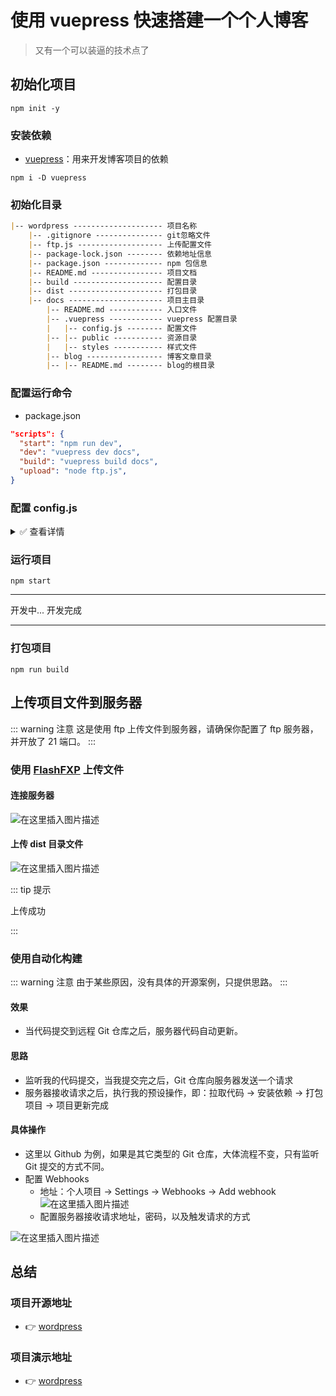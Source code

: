 # 使用 vuepress 快速搭建一个个人博客

> 又有一个可以装逼的技术点了

## 初始化项目

```Basic
npm init -y
```

### 安装依赖

- [vuepress](https://vuepress.vuejs.org/zh/)：用来开发博客项目的依赖

```Basic
npm i -D vuepress
```

### 初始化目录

```Markdown
|-- wordpress -------------------- 项目名称
    |-- .gitignore --------------- git忽略文件
    |-- ftp.js ------------------- 上传配置文件
    |-- package-lock.json -------- 依赖地址信息
    |-- package.json ------------- npm 包信息
    |-- README.md ---------------- 项目文档
    |-- build -------------------- 配置目录
    |-- dist --------------------- 打包目录
    |-- docs --------------------- 项目主目录
        |-- README.md ------------ 入口文件
        |-- .vuepress ------------ vuepress 配置目录
        |   |-- config.js -------- 配置文件
        |-- |-- public ----------- 资源目录
        |   |-- styles ----------- 样式文件
        |-- blog ----------------- 博客文章目录
        |-- |-- README.md -------- blog的根目录
```

### 配置运行命令

- package.json

```JSON
"scripts": {
  "start": "npm run dev",
  "dev": "vuepress dev docs",
  "build": "vuepress build docs",
  "upload": "node ftp.js",
}
```

### 配置 config.js

<details>
<summary>✅ 查看详情</summary>

```JavaScript
const articleNum = 15; // 文章数量
// 目录配置
const children = Array.from(new Array(articleNum), (_, i) => (i < 10 ? "0" + i : String(i))); // 初始化

// 配置文件
const themeConfig = {
  logo: "/logo.svg",
  search: false,
  smoothScroll: true,
  nav: [
    {
      text: "首页",
      link: "/"
    },
    {
      text: "博客",
      ariaLabel: "博客菜单",
      items: [
        {
          text: "我的博客",
          link: "/blog/"
        },
        {
          text: "CSDN",
          link: "https://blog.csdn.net/biao_feng",
          target: "_blank"
        }
      ]
    },
    {
      text: "Github",
      link: "https://github.com/biaov/wordpress",
      target: "_blank"
    }
  ],
  sidebar: {
    "/blog/": [
      {
        title: "首页",
        path: "/"
      },
      {
        title: "博文",
        path: "/blog/",
        collapsable: false,
        sidebarDepth: 3,
        children
      }
    ]
  }
};

// 配置
const config = {
  base: "/",
  title: "个人博客",
  description: "这是我用 VuePress 搭建的个人博客！",
  dest: "dist",
  head: [
    ['link', { rel: 'icon', type: 'image/svg+xml', href: '/logo.svg' }],
    ['meta', { name: 'referrer', content: 'no-referrer' }]
  ],
  host: "127.0.0.1",
  port: "8888",
  themeConfig:themeConfig,
};

module.exports = config;

```

</details>

### 运行项目

```Basic
npm start
```

---

开发中...
开发完成

---

### 打包项目

```Basic
npm run build
```

## 上传项目文件到服务器

::: warning 注意
这是使用 ftp 上传文件到服务器，请确保你配置了 ftp 服务器，并开放了 21 端口。
:::

### 使用 [FlashFXP](https://www.flashfxp.com/) 上传文件

#### 连接服务器

![在这里插入图片描述](https://img-blog.csdnimg.cn/20201031110737424.png)

#### 上传 dist 目录文件

![在这里插入图片描述](https://img-blog.csdnimg.cn/20201031110906547.png)

::: tip 提示

上传成功

:::

### 使用自动化构建

::: warning 注意
由于某些原因，没有具体的开源案例，只提供思路。
:::

#### 效果

- 当代码提交到远程 Git 仓库之后，服务器代码自动更新。

#### 思路

- 监听我的代码提交，当我提交完之后，Git 仓库向服务器发送一个请求
- 服务器接收请求之后，执行我的预设操作，即：拉取代码 -> 安装依赖 -> 打包项目 -> 项目更新完成

#### 具体操作

- 这里以 Github 为例，如果是其它类型的 Git 仓库，大体流程不变，只有监听 Git 提交的方式不同。
- 配置 Webhooks
  - 地址：个人项目 -> Settings -> Webhooks -> Add webhook
    ![在这里插入图片描述](https://img-blog.csdnimg.cn/20201103112620179.png)
  - 配置服务器接收请求地址，密码，以及触发请求的方式

![在这里插入图片描述](https://img-blog.csdnimg.cn/20201103112639337.png)

## 总结

### 项目开源地址

- &#x1F449; [wordpress](https://github.com/biaov/wordpress)

### 项目演示地址

- &#x1F449; [wordpress](http://wordpress.biaov.cn/)
